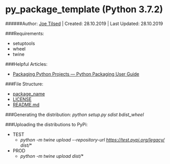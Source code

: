 # py_package_template (Python 3.7.2)
######Author: [Joe Tilsed](http://linkedin.com/in/joetilsed) | Created: 28.10.2019 | Last Updated: 28.10.2019

###Requirements:
- setuptools
- wheel
- twine

###Helpful Articles:
- [Packaging Python Projects — Python Packaging User Guide](https://packaging.python.org/tutorials/packaging-projects/)

###File Structure:
- [package_name](./package_name)
- [LICENSE](./LICENSE)
- [README.md](./README.md)

###Generating the distribution:
*python setup.py sdist bdist_wheel*

###Uploading the distributions to PyPi:
- TEST
    - *python -m twine upload --repository-url https://test.pypi.org/legacy/ dist/**
- PROD
    - *python -m twine upload dist/**

